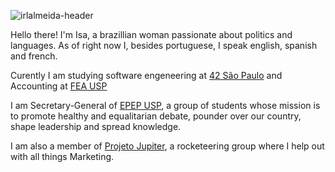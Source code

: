 ![irlalmeida-header](https://user-images.githubusercontent.com/27395209/111360886-0a294980-866c-11eb-9d02-73e0a171dd4b.gif)

Hello there! I'm Isa, a brazillian woman passionate about politics and languages. As of right now I, besides portuguese, I speak english, spanish and french.

Curently I am studying software engeneering at [42 São Paulo](https://www.42sp.org.br/) and Accounting at [FEA USP](https://www.fea.usp.br/)

I am Secretary-General of [EPEP USP](https://github.com/epepusp/), a group of students whose mission is to promote healthy and equalitarian debate, pounder over our country, shape leadership and spread knowledge.

I am also a member of [Projeto Jupiter](https://github.com/Projeto-Jupiter), a rocketeering group where I help out with all things Marketing.
